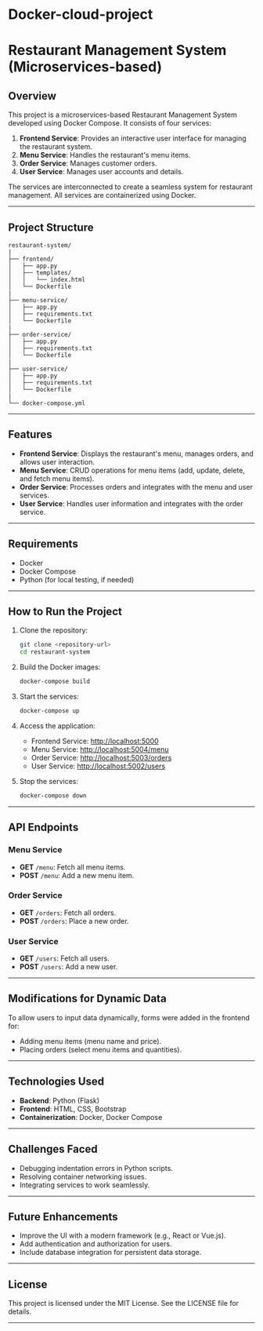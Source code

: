 # Docker-cloud-project
# Restaurant Management System (Microservices-based)

## Overview
This project is a microservices-based Restaurant Management System developed using Docker Compose. It consists of four services:

1. **Frontend Service**: Provides an interactive user interface for managing the restaurant system.
2. **Menu Service**: Handles the restaurant's menu items.
3. **Order Service**: Manages customer orders.
4. **User Service**: Manages user accounts and details.

The services are interconnected to create a seamless system for restaurant management. All services are containerized using Docker.

---

## Project Structure
```
restaurant-system/
|
├── frontend/
│   ├── app.py
│   ├── templates/
│   │   └── index.html
│   └── Dockerfile
|
├── menu-service/
│   ├── app.py
│   ├── requirements.txt
│   └── Dockerfile
|
├── order-service/
│   ├── app.py
│   ├── requirements.txt
│   └── Dockerfile
|
├── user-service/
│   ├── app.py
│   ├── requirements.txt
│   └── Dockerfile
|
└── docker-compose.yml
```

---

## Features
- **Frontend Service**: Displays the restaurant's menu, manages orders, and allows user interaction.
- **Menu Service**: CRUD operations for menu items (add, update, delete, and fetch menu items).
- **Order Service**: Processes orders and integrates with the menu and user services.
- **User Service**: Handles user information and integrates with the order service.

---

## Requirements
- Docker
- Docker Compose
- Python (for local testing, if needed)

---

## How to Run the Project

1. Clone the repository:
   ```bash
   git clone <repository-url>
   cd restaurant-system
   ```

2. Build the Docker images:
   ```bash
   docker-compose build
   ```

3. Start the services:
   ```bash
   docker-compose up
   ```

4. Access the application:
   - Frontend Service: [http://localhost:5000](http://localhost:5000)
   - Menu Service: [http://localhost:5004/menu](http://localhost:5004/menu)
   - Order Service: [http://localhost:5003/orders](http://localhost:5003/orders)
   - User Service: [http://localhost:5002/users](http://localhost:5002/users)

5. Stop the services:
   ```bash
   docker-compose down
   ```

---

## API Endpoints

### Menu Service
- **GET** `/menu`: Fetch all menu items.
- **POST** `/menu`: Add a new menu item.

### Order Service
- **GET** `/orders`: Fetch all orders.
- **POST** `/orders`: Place a new order.

### User Service
- **GET** `/users`: Fetch all users.
- **POST** `/users`: Add a new user.

---

## Modifications for Dynamic Data
To allow users to input data dynamically, forms were added in the frontend for:
- Adding menu items (menu name and price).
- Placing orders (select menu items and quantities).

---

## Technologies Used
- **Backend**: Python (Flask)
- **Frontend**: HTML, CSS, Bootstrap
- **Containerization**: Docker, Docker Compose

---

## Challenges Faced
- Debugging indentation errors in Python scripts.
- Resolving container networking issues.
- Integrating services to work seamlessly.

---

## Future Enhancements
- Improve the UI with a modern framework (e.g., React or Vue.js).
- Add authentication and authorization for users.
- Include database integration for persistent data storage.

---

## License
This project is licensed under the MIT License. See the LICENSE file for details.

---



